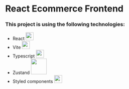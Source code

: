 # React Ecommerce Frontend

### This project is using the following technologies:
- React <img width="25s" src="https://upload.wikimedia.org/wikipedia/commons/thumb/a/a7/React-icon.svg/640px-React-icon.svg.png">
- Vite <img width="25" src="https://upload.wikimedia.org/wikipedia/commons/f/f1/Vitejs-logo.svg">
- Typescript <img width="25" src="https://upload.wikimedia.org/wikipedia/commons/thumb/f/f5/Typescript.svg/1200px-Typescript.svg.png">
- Zustand <img width="50" src="https://repository-images.githubusercontent.com/180328715/fca49300-e7f1-11ea-9f51-cfd949b31560">
- Styled components <img width="25" src="https://avatars.githubusercontent.com/u/20658825?s=200&v=4">